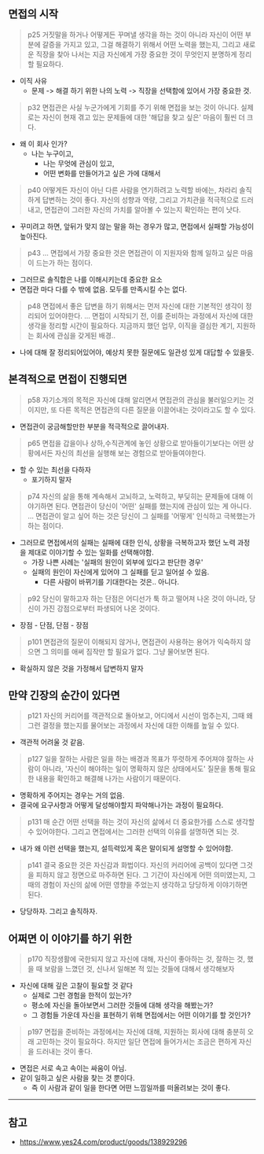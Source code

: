 ## 면접의 시작

>p25
>거짓말을 하거나 어떻게든 꾸며낼 생각을 하는 것이 아니라 자신이 어떤 부분에 갈증을 가지고 있고, 그걸 해결하기 위해서 어떤 노력을 했는지, 그리고 새로운 직장을 찾아 나서는 지금 자신에게 가장 중요한 것이 무엇인지 분명하게 정리할 필요하다.

- 이직 사유
	- 문제 -> 해결 하기 위한 나의 노력 -> 직장을 선택함에 있어서 가장 중요한 것.

> p32
> 면접관은 사실 누군가에게 기회를 주기 위해 면접을 보는 것이 아니다. 실제로는 자신이 현재 겪고 있는 문제들에 대한 '해답을 찾고 싶은' 마음이 훨씬 더 크다.

- 왜 이 회사 인가?
	- 나는 누구이고,
		- 나는 무엇에 관심이 있고,
		- 어떤 변화를 만들어가고 싶은 가에 대해서 

> p40
> 어떻게든 자신이 아닌 다른 사람을 연기하려고 노력할 바에는, 차라리 솔직하게 답변하는 것이 좋다.
> 자신의 성향과 역량, 그리고 가치관을 적극적으로 드러내고, 면접관이 그러한 자신의 가치를 알아볼 수 있는지 확인하는 편이 낫다.

- 꾸미려고 하면, 앞뒤가 맞지 않는 말을 하는 경우가 많고, 면접에서 실패할 가능성이 높아진다.

> p43
> ... 면접에서 가장 중요한 것은 면접관이 이 지원자와 함께 일하고 싶은 마음이 드는가 하는 점이다.

- 그러므로 솔직함은 나를 이해시키는데 중요한 요소
- 면접관 마다 다를 수 밖에 없음. 모두를 만족시킬 수는 없다.

> p48
> 면접에서 좋은 답변을 하기 위해서는 먼저 자신에 대한 기본적인 생각이 정리되어 있어야한다.
> ... 면접이 시작되기 전, 이를 준비하는 과정에서 자신에 대한 생각을 정리할 시간이 필요하다.
> 지금까지 했던 업무, 이직을 결심한 계기, 지원하는 회사에 관심을 갖게된 배경..

- 나에 대해 잘 정리되어있어야, 예상치 못한 질문에도 일관성 있게 대답할 수 있을듯.

## 본격적으로 면접이 진행되면

>p58
>자기소개의 목적은 자신에 대해 알리면서 면접관의 관심을 불러일으키는 것이지만, 또 다른 목적은 면접관의 다른 질문을 이끌어내는 것이라고도 할 수 있다.

- 면접관이 궁금해할만한 부분을 적극적으로 끌어내자.

> p65
> 면접을 갑을이나 상하,수직관계에 놓인 상황으로 받아들이기보다는 어떤 상황에서든 자신의 최선을 실행해 보는 경험으로 받아들여야한다.

- 할 수 있는 최선을 다하자
	- 포기하지 말자


> p74
> 자신의 삶을 통해 계속해서 고뇌하고, 노력하고, 부딪히는 문제들에 대해 이야기하면 된다. 면접관이 당신이 '어떤' 실패를 했는지에 관심이 있는 게 아니다.
> ... 면접관이 알고 싶어 하는 것은 당신이 그 실패를 '어떻게' 인식하고 극복했는가 하는 점이다.

- 그러므로 면접에서의 실패는 실패에 대한 인식, 상황을 극복하고자 했던 노력 과정을 제대로 이야기할 수 있는 일화를 선택해야함.
	- 가장 나쁜 사례는 '실패의 원인이 외부에 있다고 판단한 경우'
	- 실패의 원인이 자신에게 있어야 그 실패를 딛고 일어설 수 있음.
		- 다른 사람이 바뀌기를 기대한다는 것은.. 아니다.

> p92
> 당신이 말하고자 하는 단점은 어디선가 툭 하고 떨어져 나온 것이 아니라, 당신이 가진 강점으로부터 파생되어 나온 것이다.

- 장점 - 단점, 단점 - 장점

> p101
> 면접관의 질문이 이해되지 않거나, 면접관이 사용하는 용어가 익숙하지 않으면 그 의미를 애써 짐작만 할 필요가 없다. 그냥 물어보면 된다.

- 확실하지 않은 것을 가정해서 답변하지 말자

## 만약 긴장의 순간이 있다면

> p121
> 자신의 커리어를 객관적으로 돌아보고, 어디에서 시선이 멈추는지, 그때 왜 그런 결정을 했는지를 물어보는 과정에서 자신에 대한 이해를 높일 수 있다.

- 객관적 어려울 것 같음.

> p127
> 일을 잘하는 사람은 일을 하는 배경과 목표가 뚜렷하게 주어져야 잘하는 사람이 아니라, '자신이 해야하는 일이 명확하지 않은 상태에서도' 질문을 통해 필요한 내용을 확인하고 해결해 나가는 사람이기 때문이다.

- 명확하게 주어지는 경우는 거의 없음.
- 결국에 요구사항과 어떻게 달성해야할지 파악해나가는 과정이 필요하다.

>p131
>매 순간 어떤 선택을 하는 것이 자신의 삶에서 더 중요한가를 스스로 생각할 수 있어야한다. 그리고 면접에서는 그러한 선택의 이유를 설명하면 되는 것.

- 내가 왜 이런 선택을 했는지, 설득력있게 혹은 말이되게 설명할 수 있어야함.


> p141
> 결국 중요한 것은 자신감과 화법이다. 자신의 커리어에 공백이 있다면 그것을 피하지 않고 정면으로 마주하면 된다. 그 기간이 자신에게 어떤 의미였는지, 그때의 경험이 자신의 삶에 어떤 영향을 주었는지 생각하고 당당하게 이야기하면 된다.

- 당당하자. 그리고 솔직하자.

## 어쩌면 이 이야기를 하기 위한


> p170
> 직장생활에 국한되지 않고 자신에 대해, 자신이 좋아하는 것, 잘하는 것, 했을 때 보람을 느꼈던 것, 신나서 일해본 적 있는 것들에 대해서 생각해보자

- 자신에 대해 깊은 고찰이 필요할 것 같다
	- 실제로 그런 경험을 한적이 있는가?
	- 평소에 자신을 돌아보면서 그러한 것들에 대해 생각을 해봤는가?
	- 그 경험들 가운데 자신을 표현하기 위해 면접에서는 어떤 이야기를 할 것인가?

> p197
> 면접을 준비하는 과정에서는 자신에 대해, 지원하는 회사에 대해 충분히 오래 고민하는 것이 필요하다. 하지만 일단 면접에 들어가서는 조금은 편하게 자신을 드러내는 것이 좋다.

- 면접은 서로 속고 속이는 싸움이 아님.
- 같이 일하고 싶은 사람을 찾는 것 뿐이다.
	- 즉 이 사람과 같이 일을 한다면 어떤 느낌일까를 떠올려보는 것이 좋다.

---
## 참고
- https://www.yes24.com/product/goods/138929296